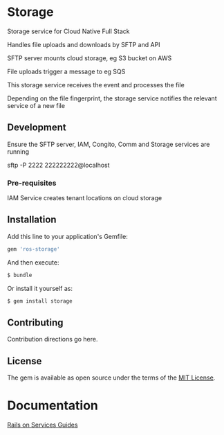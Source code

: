 # Storage

Storage service for Cloud Native Full Stack

Handles file uploads and downloads by SFTP and API

SFTP server mounts cloud storage, eg S3 bucket on AWS

File uploads trigger a message to eg SQS

This storage service receives the event and processes the file

Depending on the file fingerprint, the storage service notifies the relevant service of a new file


## Development

Ensure the SFTP server, IAM, Congito, Comm and Storage services are running

sftp -P 2222 222222222@localhost

### Pre-requisites

IAM Service creates tenant locations on cloud storage




## Installation
Add this line to your application's Gemfile:

```ruby
gem 'ros-storage'
```

And then execute:
```bash
$ bundle
```

Or install it yourself as:
```bash
$ gem install storage
```

## Contributing
Contribution directions go here.

## License
The gem is available as open source under the terms of the [MIT License](https://opensource.org/licenses/MIT).

# Documentation
[Rails on Services Guides](https://guides.rails-on-services.org)
